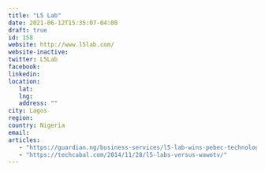 ```yaml
---
title: "L5 Lab"
date: 2021-06-12T15:35:07-04:00
draft: true
id: 158
website: http://www.l5lab.com/
website-inactive: 
twitter: L5Lab
facebook: 
linkedin: 
location: 
   lat: 
   lng: 
   address: ""
city: Lagos
region: 
country: Nigeria
email: 
articles:
   - "https://guardian.ng/business-services/l5-lab-wins-pebec-technology-solution-bid/"
   - "https://techcabal.com/2014/11/28/l5-labs-versus-wawotv/"
---
```


